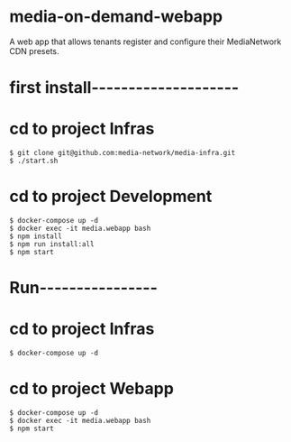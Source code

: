 # media-on-demand-webapp
A web app that allows tenants register and configure their MediaNetwork CDN presets.
# first  install--------------------
# cd to project Infras
```
$ git clone git@github.com:media-network/media-infra.git
$ ./start.sh
```

# cd to project Development
```
$ docker-compose up -d
$ docker exec -it media.webapp bash
$ npm install
$ npm run install:all
$ npm start
```
# Run----------------
# cd to project Infras
```
$ docker-compose up -d
```
# cd to project Webapp
```
$ docker-compose up -d
$ docker exec -it media.webapp bash
$ npm start
```
